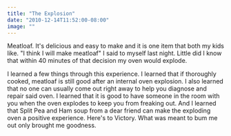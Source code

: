 ```yaml
---
title: "The Explosion"
date: "2010-12-14T11:52:00-08:00"
image: ""
---
```


Meatloaf. It's delicious and easy to make and it is one item that both my kids like. "I think I will make meatloaf" I said to myself last night. Little did I know that within 40 minutes of that decision my oven would explode. 

I learned a few things through this experience. I learned that if thoroughly cooked, meatloaf is still good after an internal oven explosion. I also learned that no one can usually come out right away to help you diagnose and repair said oven.
I learned that it is good to have someone in the room with you when the oven explodes to keep you from freaking out. And I learned that Split Pea and Ham soup from a dear friend can make the exploding oven a positive experience.
Here's to Victory. What was meant to bum me out only brought me goodness.
